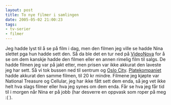 ```yaml
---
layout: post
title: To nye filmer i samlingen
date: 2005-05-02 21:00:23
tags: 
- tv-serier
- filmer
---
```

Jeg hadde lyst til å se på film i dag, men den filmen jeg ville se hadde Nina slettet pga hun hadde sett den. Så da ble det en tur ned på <a href="http://www.videonova.no/">VideoNova</a> for å se om dem kanskje hadde den filmen eller en annen rimelig film til salgs. De hadde filmen jeg var på jakt etter, men prisen var ikke akkurat den laveste jeg har sett. Så vi tok bussen ned til sentrum og <a href="http://www.oslocity.no/">Oslo City</a>. <a href="http://www.platekompaniet.no/">Platekompaniet</a> hadde akkurat den samme filmen, til 20 kr mindre. Filmene jeg kjøpte var National Treasure og Cellular, jeg har ikke fått sett dem enda, så jeg vet ikke helt hva slags filmer eller hva jeg synes om dem enda. Får se hva jeg får tid til i morgen når Nina er på jobb (har desverre en oppvask som roper på meg :( ).
